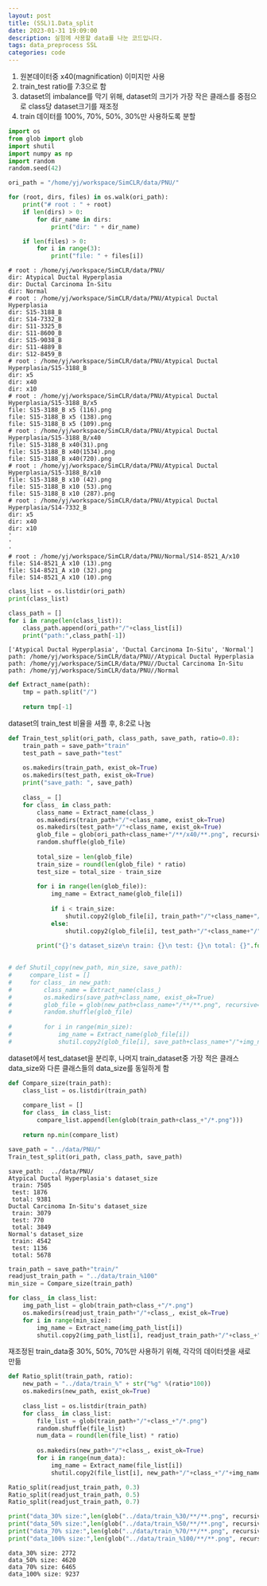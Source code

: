 ```yaml
---
layout: post
title: (SSL)1.Data_split
date: 2023-01-31 19:09:00
description: 실험에 사용할 data를 나눈 코드입니다.
tags: data_preprocess SSL
categories: code
---
```


1. 원본데이터중 x40(magnification) 이미지만 사용
2. train_test ratio를 7:3으로 함
3. dataset의 imbalance를 막기 위해, dataset의 크기가 가장 작은 클래스를 중점으로 class당 dataset크기를 재조정
4. train 데이터를 100%, 70%, 50%, 30%만 사용하도록 분할


```python
import os
from glob import glob
import shutil
import numpy as np
import random
random.seed(42)
```


```python
ori_path = "/home/yj/workspace/SimCLR/data/PNU/"
```


```python
for (root, dirs, files) in os.walk(ori_path):
    print("# root : " + root)
    if len(dirs) > 0:
        for dir_name in dirs:
            print("dir: " + dir_name)

    if len(files) > 0:
        for i in range(3):
            print("file: " + files[i])
```

    # root : /home/yj/workspace/SimCLR/data/PNU/
    dir: Atypical Ductal Hyperplasia
    dir: Ductal Carcinoma In-Situ
    dir: Normal
    # root : /home/yj/workspace/SimCLR/data/PNU/Atypical Ductal Hyperplasia
    dir: S15-3188_B
    dir: S14-7332_B
    dir: S11-3325_B
    dir: S11-8600_B
    dir: S15-9038_B
    dir: S11-4889_B
    dir: S12-8459_B
    # root : /home/yj/workspace/SimCLR/data/PNU/Atypical Ductal Hyperplasia/S15-3188_B
    dir: x5
    dir: x40
    dir: x10
    # root : /home/yj/workspace/SimCLR/data/PNU/Atypical Ductal Hyperplasia/S15-3188_B/x5
    file: S15-3188_B x5 (116).png
    file: S15-3188_B x5 (138).png
    file: S15-3188_B x5 (109).png
    # root : /home/yj/workspace/SimCLR/data/PNU/Atypical Ductal Hyperplasia/S15-3188_B/x40
    file: S15-3188_B x40(31).png
    file: S15-3188_B x40(1534).png
    file: S15-3188_B x40(720).png
    # root : /home/yj/workspace/SimCLR/data/PNU/Atypical Ductal Hyperplasia/S15-3188_B/x10
    file: S15-3188_B x10 (42).png
    file: S15-3188_B x10 (53).png
    file: S15-3188_B x10 (287).png
    # root : /home/yj/workspace/SimCLR/data/PNU/Atypical Ductal Hyperplasia/S14-7332_B
    dir: x5
    dir: x40
    dir: x10
    '
    '
    '
    # root : /home/yj/workspace/SimCLR/data/PNU/Normal/S14-8521_A/x10
    file: S14-8521_A x10 (13).png
    file: S14-8521_A x10 (32).png
    file: S14-8521_A x10 (10).png



```python
class_list = os.listdir(ori_path)
print(class_list)

class_path = []
for i in range(len(class_list)):
    class_path.append(ori_path+"/"+class_list[i])
    print("path:",class_path[-1])
```

    ['Atypical Ductal Hyperplasia', 'Ductal Carcinoma In-Situ', 'Normal']
    path: /home/yj/workspace/SimCLR/data/PNU//Atypical Ductal Hyperplasia
    path: /home/yj/workspace/SimCLR/data/PNU//Ductal Carcinoma In-Situ
    path: /home/yj/workspace/SimCLR/data/PNU//Normal



```python
def Extract_name(path):
    tmp = path.split("/")
    
    return tmp[-1]
```

dataset의 train_test 비율을 셔플 후, 8:2로 나눔


```python
def Train_test_split(ori_path, class_path, save_path, ratio=0.8):
    train_path = save_path+"train"
    test_path = save_path+"test"
    
    os.makedirs(train_path, exist_ok=True)
    os.makedirs(test_path, exist_ok=True)
    print("save_path: ", save_path)
    
    class_ = []
    for class_ in class_path:
        class_name = Extract_name(class_)
        os.makedirs(train_path+"/"+class_name, exist_ok=True)
        os.makedirs(test_path+"/"+class_name, exist_ok=True)
        glob_file = glob(ori_path+class_name+"/**/x40/**.png", recursive=True)
        random.shuffle(glob_file)
        
        total_size = len(glob_file)
        train_size = round(len(glob_file) * ratio)
        test_size = total_size - train_size
        
        for i in range(len(glob_file)):
            img_name = Extract_name(glob_file[i])
            
            if i < train_size:
                shutil.copy2(glob_file[i], train_path+"/"+class_name+"/"+img_name)
            else:
                shutil.copy2(glob_file[i], test_path+"/"+class_name+"/"+img_name)
                
        print("{}'s dataset_size\n train: {}\n test: {}\n total: {}".format(class_name, train_size, test_size, total_size))
        
```


```python
# def Shutil_copy(new_path, min_size, save_path):
#     compare_list = []
#     for class_ in new_path:
#         class_name = Extract_name(class_)
#         os.makedirs(save_path+class_name, exist_ok=True)
#         glob_file = glob(new_path+class_name+"/**/**.png", recursive=True)
#         random.shuffle(glob_file)
        
#         for i in range(min_size):
#             img_name = Extract_name(glob_file[i])
#             shutil.copy2(glob_file[i], save_path+class_name+"/"+img_name)
```

dataset에서 test_dataset을 분리후, 나머지 train_dataset중 가장 적은 클래스 data_size와 다른 클래스들의 data_size를 동일하게 함


```python
def Compare_size(train_path):
    class_list = os.listdir(train_path)
    
    compare_list = []
    for class_ in class_list:
        compare_list.append(len(glob(train_path+class_+"/*.png")))
        
    return np.min(compare_list)
```


```python
save_path = "../data/PNU/"
Train_test_split(ori_path, class_path, save_path)
```

    save_path:  ../data/PNU/
    Atypical Ductal Hyperplasia's dataset_size
     train: 7505
     test: 1876
     total: 9381
    Ductal Carcinoma In-Situ's dataset_size
     train: 3079
     test: 770
     total: 3849
    Normal's dataset_size
     train: 4542
     test: 1136
     total: 5678



```python
train_path = save_path+"train/"
readjust_train_path = "../data/train_%100"
min_size = Compare_size(train_path)

for class_ in class_list:
    img_path_list = glob(train_path+class_+"/*.png")
    os.makedirs(readjust_train_path+"/"+class_, exist_ok=True)
    for i in range(min_size):
        img_name = Extract_name(img_path_list[i])
        shutil.copy2(img_path_list[i], readjust_train_path+"/"+class_+"/"+img_name)
```

재조정된 train_data중 30%, 50%, 70%만 사용하기 위해, 각각의 데이터셋을 새로 만듦


```python
def Ratio_split(train_path, ratio):
    new_path = "../data/train_%" + str("%g" %(ratio*100))
    os.makedirs(new_path, exist_ok=True)
    
    class_list = os.listdir(train_path)
    for class_ in class_list:
        file_list = glob(train_path+"/"+class_+"/*.png")
        random.shuffle(file_list)
        num_data = round(len(file_list) * ratio)
        
        os.makedirs(new_path+"/"+class_, exist_ok=True)
        for i in range(num_data):
            img_name = Extract_name(file_list[i])
            shutil.copy2(file_list[i], new_path+"/"+class_+"/"+img_name)
```


```python
Ratio_split(readjust_train_path, 0.3)
Ratio_split(readjust_train_path, 0.5)
Ratio_split(readjust_train_path, 0.7)
```


```python
print("data_30% size:",len(glob("../data/train_%30/**/**.png", recursive=True)))
print("data_50% size:",len(glob("../data/train_%50/**/**.png", recursive=True)))
print("data_70% size:",len(glob("../data/train_%70/**/**.png", recursive=True)))
print("data_100% size:",len(glob("../data/train_%100/**/**.png", recursive=True)))
```

    data_30% size: 2772
    data_50% size: 4620
    data_70% size: 6465
    data_100% size: 9237



```python

```
